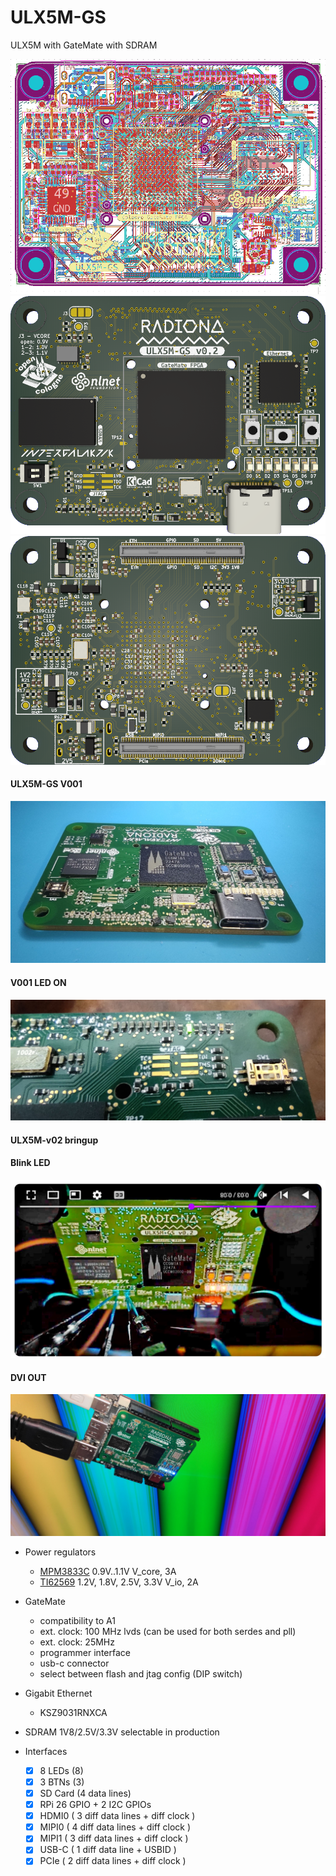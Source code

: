 # ULX5M-GS
ULX5M with GateMate with SDRAM

![Layers_v001](/pic/ulx5m-gs-routed.png)
![TOP](/pic/ulx5m-gs-top.png)
![BOTTOM](/pic/ulx5m-gs-bottom.png)

#### ULX5M-GS V001

![Assembled](/pic/v1-assembled.jpg)

#### V001 LED ON

![Green](/pic/v1-green.jpg)

#### ULX5M-v02 bringup

#### Blink LED

[![ULX5M blinks LEDs on its own](/pic/ulx5m-gs.v02.4.debug.jpg)](https://www.youtube.com/watch?v=LA20pfW7X00 "ULX5M is counting!")

#### DVI OUT

![V002](/pic/ULX5M-GS-v002.jpg)

* Power regulators
  * [MPM3833C](https://www.monolithicpower.com/en/mpm3833c.html) 0.9V..1.1V V_core, 3A
  * [TI62569](https://www.ti.com/lit/ds/symlink/tlv62569.pdf?ts=1709559273755) 1.2V, 1.8V, 2.5V, 3.3V V_io, 2A

* GateMate
  * compatibility to A1
  * ext. clock: 100 MHz lvds (can be used for both serdes and pll)
  * ext. clock: 25MHz
  * programmer interface
  * usb-c connector
  * select between flash and jtag config (DIP switch)

* Gigabit Ethernet
  * KSZ9031RNXCA

* SDRAM 1V8/2.5V/3.3V selectable in production

* Interfaces
  * [X] 8 LEDs (8)
  * [X] 3 BTNs (3)  
  * [X] SD Card (4 data lines)
  * [X] RPi 26 GPIO + 2 I2C GPIOs
  * [X] HDMI0 ( 3 diff data lines + diff clock )
  * [X] MIPI0 ( 4 diff data lines + diff clock )
  * [X] MIPI1 ( 3 diff data lines + diff clock )
  * [X] USB-C ( 1 diff data line + USBID )
  * [X] PCIe  ( 2 diff data lines + diff clock )

